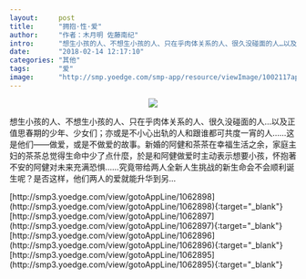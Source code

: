 ```yaml
---
layout:     post
title:      "拥抱·性·爱"
author:     "作者：木月明 佐藤南纪"
intro:      "想生小孩的人、不想生小孩的人、只在乎肉体关系的人、很久没碰面的人…以及正值思春期的少年、少女们；亦或是不小心出轨的人和跟谁都可共度一宵的人……这是他们——做爱，或是不做爱的故事。新婚的阿健和茶茶在幸福生活之余，家庭主妇的茶茶总觉得生命中少了点什麼，於是和阿健做爱时主动表示想要小孩，怀抱著不安的阿健对未来充满恐惧……究竟带给两人全新人生挑战的新生命会不会顺利诞生呢？是否这样，他们两人的爱就能升华到另..."
date:       "2018-02-14 12:17:10"
categories: "其他"
tags:       "爱"
image:      "http://smp.yoedge.com/smp-app/resource/viewImage/1002117appline.png"
---
```

<div style="text-align: center">
<p><img src="http://smp.yoedge.com/smp-app/resource/viewImage/1002117appline.png"/></p>
</div>
<p class="post-meta">
<span>想生小孩的人、不想生小孩的人、只在乎肉体关系的人、很久没碰面的人…以及正值思春期的少年、少女们；亦或是不小心出轨的人和跟谁都可共度一宵的人……这是他们——做爱，或是不做爱的故事。新婚的阿健和茶茶在幸福生活之余，家庭主妇的茶茶总觉得生命中少了点什麼，於是和阿健做爱时主动表示想要小孩，怀抱著不安的阿健对未来充满恐惧……究竟带给两人全新人生挑战的新生命会不会顺利诞生呢？是否这样，他们两人的爱就能升华到另...</span>
</p>
[http://smp3.yoedge.com/view/gotoAppLine/1062898](http://smp3.yoedge.com/view/gotoAppLine/1062898){:target="_blank"}
[http://smp3.yoedge.com/view/gotoAppLine/1062897](http://smp3.yoedge.com/view/gotoAppLine/1062897){:target="_blank"}
[http://smp3.yoedge.com/view/gotoAppLine/1062896](http://smp3.yoedge.com/view/gotoAppLine/1062896){:target="_blank"}
[http://smp3.yoedge.com/view/gotoAppLine/1062895](http://smp3.yoedge.com/view/gotoAppLine/1062895){:target="_blank"}


